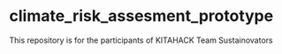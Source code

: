 # climate_risk_assesment_prototype
This repository is for the participants of KITAHACK Team Sustainovators
